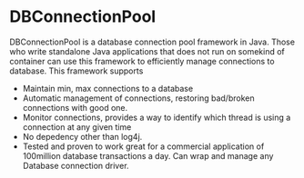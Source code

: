 # DBConnectionPool
DBConnectionPool is a database connection pool framework in Java. Those who write standalone Java applications that does not run on somekind of container can use this framework to efficiently manage connections to database. This framework supports

- Maintain min, max connections to a database
- Automatic management of connections, restoring bad/broken connections with good one.
- Monitor connections, provides a way to identify which thread is using a connection at any given time
- No depedency other than log4j.
- Tested and proven to work great for a commercial application of 100million database transactions a day.
Can wrap and manage any Database connection driver.
